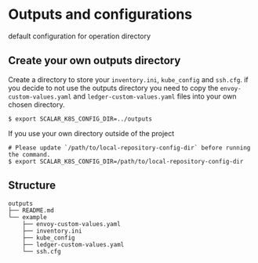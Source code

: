 # Outputs and configurations

default configuration for operation directory

## Create your own outputs directory

Create a directory to store your `inventory.ini`, `kube_config` and `ssh.cfg`. if you decide to not use the outputs directory you need to copy the `envoy-custom-values.yaml` and `ledger-custom-values.yaml` files into your own chosen directory.

```
$ export SCALAR_K8S_CONFIG_DIR=../outputs
```

If you use your own directory outside of the project

```
# Please update `/path/to/local-repository-config-dir` before running the command.
$ export SCALAR_K8S_CONFIG_DIR=/path/to/local-repository-config-dir
```

## Structure

```console
outputs
├── README.md
└── example
    ├── envoy-custom-values.yaml
    ├── inventory.ini
    ├── kube_config
    ├── ledger-custom-values.yaml
    └── ssh.cfg
```
